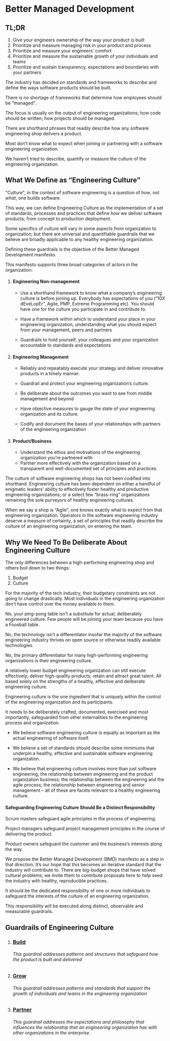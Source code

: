 Better Managed Development
===========================

## TL;DR

1. Give your engineers ownership of the way your product is built
2. Prioritize and measure managing risk in your product and process
3. Prioritize and measure your engineers’ comfort
4. Prioritize and measure the sustainable growth of your individuals and teams
5. Prioritize and sustain transparency, expectations and boundaries with your partners

The industry has decided on standards and frameworks to describe and define the ways software products should be built. 

There is no shortage of frameworks that determine how employees should be “managed”. 

The focus is usually on the output of engineering organizations; how code should be written; how projects should be managed. 

There are shorthand phrases that readily describe how any software engineering shop delivers a product. 

Most don’t know what to expect when joining or partnering with a software engineering organization. 

We haven’t tried to describe, quantify or measure the culture of the engineering organization.

## What We Define as “Engineering Culture”

"Culture", in the context of software engineering is a question of _how_, not _what_, one builds software.

This way, we can define Engineering Culture as the implementation of a set of standards, processes and practices that define _how_ we deliver software products; from concept to production deployment. 

Some specifics of culture will vary in some aspects from organization to organization; but there are universal and quantifiable guardrails that we believe are broadly applicable to any healthy engineering organization. 

Defining these guardrails is the objective of the Better Managed Development manifesto. 

This manifesto supports three broad categories of actors in the organization:

1. #### Engineering Non-management
   - Use a shorthand framework to know what a company’s engineering culture is before joining up. Everybody has expectations of you (“10X dEveLopEr”, Agile, PMP, 	Extreme Programming etc). You should have one for the culture you participate in and contribute to. 	
 	
   - Have a framework within which to understand your place in your engineering organization, understanding what you should expect from your management, peers and 	partners
 	
   - Guardrails to hold yourself, your colleagues and your organization accountable to standards and 	expectations

2. #### Engineering Management
   - Reliably and repeatably execute your strategy and deliver innovative products in a timely 	manner.
 	
   - Guardrail and protect your engineering organization’s culture.
 	
   - Be deliberate about the outcomes you want to see from middle management and beyond
 	
   - Have objective measures to gauge the state of your engineering organization and its culture.
 	
   - Codify and document the bases 	of your relationships with partners of the engineering organization

3. #### Product/Business
   - Understand the ethos and 	motivations of the engineering organization you’re partnered with
   - Partner more effectively with the organization based on a transparent and well-documented set of principles and practices.

The culture of software engineering shops has not been codified into shorthand. Engineering culture has been dependent on either a handful of enigmatic leaders’ ability to effectively foster healthy and productive engineering organizations; or a select few “brass-ring” organizations remaining the sole purveyors of healthy engineering cultures. 

When we say a shop is “Agile”, one knows exactly what to expect from that engineering organization. Operators in the software engineering industry deserve a measure of certainty, a set of principles that readily describe the culture of an engineering organization, on entering the team.

##  Why We Need To Be Deliberate About Engineering Culture

The only differences between a high-performing engineering shop and others boil down to two things:
 1. Budget
 2. Culture

For the majority of the tech industry, their budgetary constraints are not going to change drastically. Most individuals in the engineering organization don’t have control over the money available to them.

No, your ping-pong table isn’t a substitute for actual, deliberately engineered culture. Few people will be joining your team because you have a Foosball table.

No, the technology isn’t a differentiator insofar the majority of the software engineering industry thrives on open source or otherwise readily available technologies.

No, the primary differentiator for many high-performing engineering organizations is their engineering culture.

A relatively lower budget engineering organization can still execute effectively; deliver high-quality products; retain and attract great talent. All based solely on the strengths of a healthy, effective and deliberate engineering culture.

Engineering culture is the one ingredient that is uniquely within the control of the engineering organization and its participants. 

It needs to be deliberately crafted, documented, exercised and most importantly, safeguarded from other externalities to the engineering process and organization.

- We believe software engineering culture is equally as important as the actual engineering of software itself. 	
 	
- We believe a set of standards should describe some minimums that underpin a healthy, effective and sustainable software engineering organization.
 	
- We believe that engineering culture involves more than just software engineering; the relationship between engineering and the product organization business; the relationship between the engineering and the agile process; the relationship between engineering and senior management – all of these are facets relevant to a healthy engineering culture.

#### Safeguarding Engineering Culture Should Be a Distinct Responsibility
Scrum masters safeguard agile principles in the process of engineering. 

Project managers safeguard project management principles in the course of delivering the product. 

Product owners safeguard the customer and the business’s interests along the way. 

We propose the Better Managed Development (BMD) manifesto as a step in that direction. It’s our hope that this becomes an iterative standard that the industry will contribute to. There are big-budget shops that have solved cultural problems; we invite them to contribute proposals here to help seed the industry with healthy, reproducible practices.

It should be the dedicated responsibility of one or more individuals to safeguard the interests of the culture of an engineering organization. 

This responsibility will be executed along distinct, observable and measurable guardrails.

## Guardrails of Engineering Culture

1. ### [Build](build.md)
   ###### This guardrail addresses patterns and structures that safeguard how the product is built and delivered
2. ### [Grow](grow.md)
   ###### This guardrail addresses patterns and standards that support the growth of individuals and teams in the engineering organization
3. ### [Partner](partner.md)
   ###### This guardrail addresses the expectations and philosophy that influences the relationship that an engineering organization has with other organizations in the enterprise.



